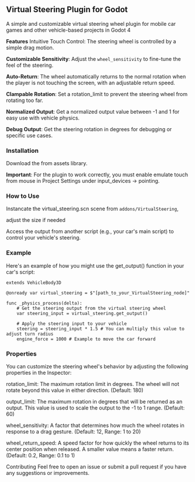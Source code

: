 ## Virtual Steering Plugin for Godot
A simple and customizable virtual steering wheel plugin for mobile car games and other vehicle-based projects in Godot 4

**Features**
Intuitive Touch Control: The steering wheel is controlled by a simple drag motion.

**Customizable Sensitivity**: Adjust the `wheel_sensitivity` to fine-tune the feel of the steering.

**Auto-Return**: The wheel automatically returns to the normal rotation when the player is not touching the screen, with an adjustable return speed.

**Clampable Rotation**: Set a rotation_limit to prevent the steering wheel from rotating too far.

**Normalized Output**: Get a normalized output value between -1 and 1 for easy use with vehicle physics.

**Debug Output**: Get the steering rotation in degrees for debugging or specific use cases.

### Installation
Download the from assets library.

**Important**: For the plugin to work correctly, you must enable emulate touch from mouse in Project Settings under input_devices -> pointing.

### How to Use
Instancate the virtual_steering.scn scene from `addons/VirtualSteering`,

adjust the size if needed

Access the output from another script (e.g., your car's main script) to control your vehicle's steering.

### Example
Here's an example of how you might use the get_output() function in your car's script:
```
extends VehicleBody3D

@onready var virtual_steering = $"[path_to_your_VirtualSteering_node]"

func _physics_process(delta):
	# Get the steering output from the virtual steering wheel
	var steering_input = virtual_steering.get_output()
	
	# Apply the steering input to your vehicle
	steering = steering_input * 1.5 # You can multiply this value to adjust turn radius
	engine_force = 1000 # Example to move the car forward
```
### Properties
You can customize the steering wheel's behavior by adjusting the following properties in the Inspector:

rotation_limit: The maximum rotation limit in degrees. The wheel will not rotate beyond this value in either direction. (Default: 180)

output_limit: The maximum rotation in degrees that will be returned as an output. This value is used to scale the output to the -1 to 1 range. (Default: 60)

wheel_sensitivity: A factor that determines how much the wheel rotates in response to a drag gesture. (Default: 12, Range: 1 to 20)

wheel_return_speed: A speed factor for how quickly the wheel returns to its center position when released. A smaller value means a faster return. (Default: 0.2, Range: 0.1 to 1)

Contributing
Feel free to open an issue or submit a pull request if you have any suggestions or improvements.
